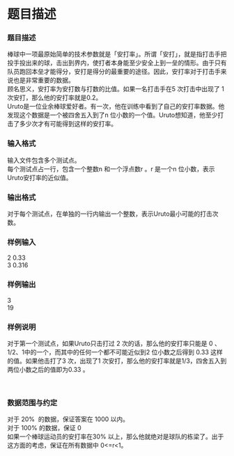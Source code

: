# 题目描述


<h3>
	题目描述
</h3>
棒球中一项最原始简单的技术参数就是「安打率」。所谓「安打」，就是指打击手把投手投出来的球，击出到界内，使打者本身能至少安全上到一垒的情形。由于只有队员跑回本垒才能得分，安打是得分的最重要的途径。因此，安打率对于打击手来说也是非常重要的数据。<br/>
顾名思义，安打率为安打数与打数的比值。如果一名打击手在5 次打击中出现了 1 次安打，那么他的安打率就是0.2。<br/>
Uruto是一位业余棒球爱好者。有一次，他在训练中看到了自己的安打率数据。他发现这个数据是一个被四舍五入到了n 位小数的一个值。Uruto想知道，他至少打击了多少次才有可能得到这样的安打率。<br/>
<h3>
	输入格式
</h3>
输入文件包含多个测试点。<br/>
每个测试点占一行，包含一个整数n 和一个浮点数r 。r 是一个n 位小数，表示Uruto安打率的近似值。<br/>
<h3>
	输出格式
</h3>
对于每个测试点，在单独的一行内输出一个整数，表示Uruto最小可能的打击次数。<br/>
<h3>
	样例输入
</h3>
2 0.33<br/>
3 0.316<br/>
<h3>
	样例输出
</h3>
3<br/>
19<br/>
<h3>
	样例说明
</h3>
对于第一个测试点，如果Uruto只击打过 2 次的话，那么他的安打率只能是 0 、1/2、1中的一个，而其中的任何一个都不可能近似到2 位小数之后得到 0.33 这样的值。如果他击打了3 次，出现了1 次安打，那么他的安打率就是1/3，四舍五入到两位小数之后的值即为0.33 。
<p>
	<br/>
</p>
<h3>
	数据范围与约定
</h3>
对于 20%  的数据，保证答案在 1000 以内。<br/>
对于 100% 的数据，保证 0<n<=15，测试点的数目在500 以内。="" <="" span=""><br/>
如果一个棒球运动员的安打率在30% 以上，那么他就绝对是球队的栋梁了。出于这方面的考虑，保证在所有数据中 0&lt;=r&lt;1。<br/>
<br/>
</n<=15，测试点的数目在500>
<p>
	<br/>
</p>

